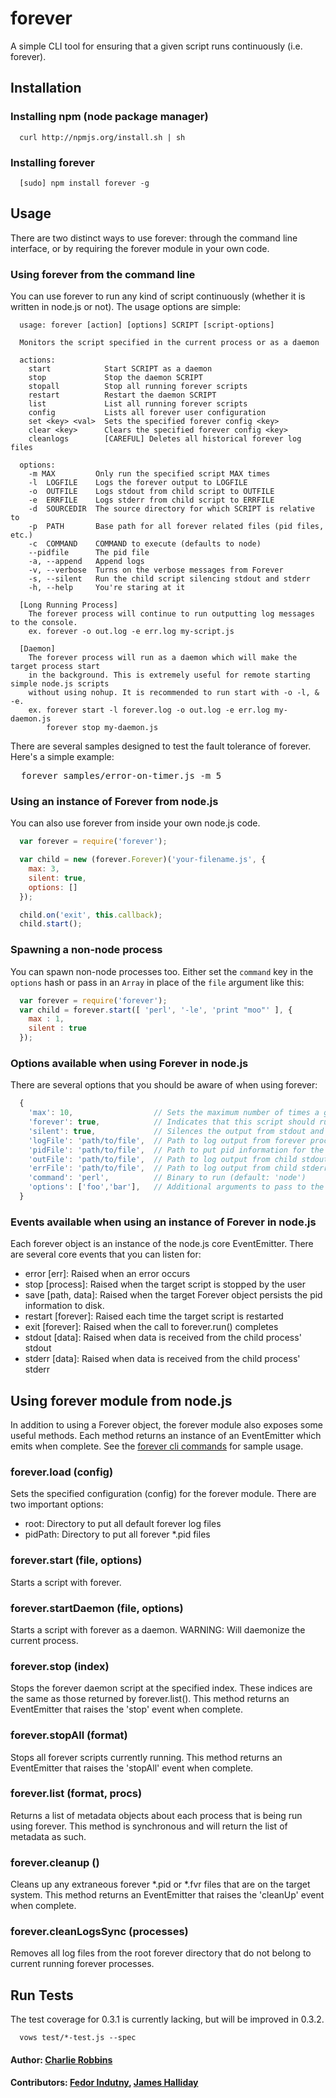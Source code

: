 # forever

A simple CLI tool for ensuring that a given script runs continuously (i.e. forever).

## Installation

### Installing npm (node package manager)
```
  curl http://npmjs.org/install.sh | sh
```

### Installing forever
```
  [sudo] npm install forever -g
```

## Usage
There are two distinct ways to use forever: through the command line interface, or by requiring the forever module in your own code.

### Using forever from the command line
You can use forever to run any kind of script continuously (whether it is written in node.js or not). The usage options are simple:

```
  usage: forever [action] [options] SCRIPT [script-options]

  Monitors the script specified in the current process or as a daemon

  actions:
    start            Start SCRIPT as a daemon
    stop             Stop the daemon SCRIPT
    stopall          Stop all running forever scripts
    restart          Restart the daemon SCRIPT
    list             List all running forever scripts
    config           Lists all forever user configuration
    set <key> <val>  Sets the specified forever config <key>
    clear <key>      Clears the specified forever config <key>
    cleanlogs        [CAREFUL] Deletes all historical forever log files

  options:
    -m MAX         Only run the specified script MAX times
    -l  LOGFILE    Logs the forever output to LOGFILE
    -o  OUTFILE    Logs stdout from child script to OUTFILE
    -e  ERRFILE    Logs stderr from child script to ERRFILE
    -d  SOURCEDIR  The source directory for which SCRIPT is relative to
    -p  PATH       Base path for all forever related files (pid files, etc.)
    -c  COMMAND    COMMAND to execute (defaults to node)
    --pidfile      The pid file
    -a, --append   Append logs
    -v, --verbose  Turns on the verbose messages from Forever
    -s, --silent   Run the child script silencing stdout and stderr
    -h, --help     You're staring at it

  [Long Running Process]
    The forever process will continue to run outputting log messages to the console.
    ex. forever -o out.log -e err.log my-script.js

  [Daemon]
    The forever process will run as a daemon which will make the target process start
    in the background. This is extremely useful for remote starting simple node.js scripts
    without using nohup. It is recommended to run start with -o -l, & -e.
    ex. forever start -l forever.log -o out.log -e err.log my-daemon.js
        forever stop my-daemon.js
```

There are several samples designed to test the fault tolerance of forever. Here's a simple example:

<pre>
  forever samples/error-on-timer.js -m 5
</pre>

### Using an instance of Forever from node.js
You can also use forever from inside your own node.js code.

```javascript
  var forever = require('forever');

  var child = new (forever.Forever)('your-filename.js', {
    max: 3,
    silent: true,
    options: []
  });

  child.on('exit', this.callback);
  child.start();
```

### Spawning a non-node process
You can spawn non-node processes too. Either set the `command` key in the
`options` hash or pass in an `Array` in place of the `file` argument like this:

```javascript
  var forever = require('forever');
  var child = forever.start([ 'perl', '-le', 'print "moo"' ], {
    max : 1,
    silent : true
  });
```

### Options available when using Forever in node.js
There are several options that you should be aware of when using forever:

```javascript
  {
    'max': 10,                  // Sets the maximum number of times a given script should run
    'forever': true,            // Indicates that this script should run forever
    'silent': true,             // Silences the output from stdout and stderr in the parent process
    'logFile': 'path/to/file',  // Path to log output from forever process (when in daemon)
    'pidFile': 'path/to/file',  // Path to put pid information for the process(es) started
    'outFile': 'path/to/file',  // Path to log output from child stdout
    'errFile': 'path/to/file',  // Path to log output from child stderr
    'command': 'perl',          // Binary to run (default: 'node')
    'options': ['foo','bar'],   // Additional arguments to pass to the script
  }
```

### Events available when using an instance of Forever in node.js
Each forever object is an instance of the node.js core EventEmitter. There are several core events that you can listen for:

* error   [err]:          Raised when an error occurs
* stop    [process]:      Raised when the target script is stopped by the user
* save    [path, data]:   Raised when the target Forever object persists the pid information to disk.
* restart [forever]:      Raised each time the target script is restarted
* exit    [forever]:      Raised when the call to forever.run() completes
* stdout  [data]:         Raised when data is received from the child process' stdout
* stderr  [data]:         Raised when data is received from the child process' stderr

## Using forever module from node.js
In addition to using a Forever object, the forever module also exposes some useful methods. Each method returns an instance of an EventEmitter which emits when complete. See the [forever cli commands][1] for sample usage.

### forever.load (config)
Sets the specified configuration (config) for the forever module. There are two important options:

* root:    Directory to put all default forever log files
* pidPath: Directory to put all forever *.pid files

### forever.start (file, options)
Starts a script with forever.

### forever.startDaemon (file, options)
Starts a script with forever as a daemon. WARNING: Will daemonize the current process.

### forever.stop (index)
Stops the forever daemon script at the specified index. These indices are the same as those returned by forever.list(). This method returns an EventEmitter that raises the 'stop' event when complete.

### forever.stopAll (format)
Stops all forever scripts currently running. This method returns an EventEmitter that raises the 'stopAll' event when complete.

### forever.list (format, procs)
Returns a list of metadata objects about each process that is being run using forever. This method is synchronous and will return the list of metadata as such.

### forever.cleanup ()
Cleans up any extraneous forever *.pid or *.fvr files that are on the target system. This method returns an EventEmitter that raises the 'cleanUp' event when complete.

### forever.cleanLogsSync (processes)
Removes all log files from the root forever directory that do not belong to current running forever processes.

## Run Tests
The test coverage for 0.3.1 is currently lacking, but will be improved in 0.3.2.
```
  vows test/*-test.js --spec
```

#### Author: [Charlie Robbins][0]
#### Contributors: [Fedor Indutny](http://github.com/donnerjack13589), [James Halliday](http://substack.net/)

[0]: http://nodejitsu.com
[1]: https://github.com/indexzero/forever/blob/master/lib/forever/cli.js